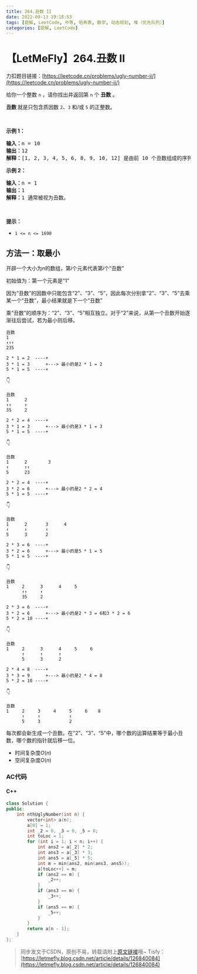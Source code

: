 ```yaml
---
title: 264.丑数 II
date: 2022-09-13 19:18:53
tags: [题解, LeetCode, 中等, 哈希表, 数学, 动态规划, 堆（优先队列）]
categories: [题解, LeetCode]
---
```


# 【LetMeFly】264.丑数 II

力扣题目链接：[https://leetcode.cn/problems/ugly-number-ii/](https://leetcode.cn/problems/ugly-number-ii/)

<p>给你一个整数 <code>n</code> ，请你找出并返回第 <code>n</code> 个 <strong>丑数</strong> 。</p>

<p><strong>丑数 </strong>就是只包含质因数 <code>2</code>、<code>3</code> 和/或 <code>5</code> 的正整数。</p>

<p> </p>

<p><strong>示例 1：</strong></p>

<pre>
<strong>输入：</strong>n = 10
<strong>输出：</strong>12
<strong>解释：</strong>[1, 2, 3, 4, 5, 6, 8, 9, 10, 12] 是由前 10 个丑数组成的序列。
</pre>

<p><strong>示例 2：</strong></p>

<pre>
<strong>输入：</strong>n = 1
<strong>输出：</strong>1
<strong>解释：</strong>1 通常被视为丑数。
</pre>

<p> </p>

<p><strong>提示：</strong></p>

<ul>
	<li><code>1 <= n <= 1690</code></li>
</ul>


    
## 方法一：取最小

开辟一个大小为$n$的数组，第$i$个元素代表第$i$个“丑数”

初始值为：第一个元素是“1”

因为“丑数”的因数中只能包含“2”、“3”、“5”，因此每次分别拿“2”、“3”、“5”去乘某一个“丑数”，最小结果就是下一个“丑数”

乘“丑数”的顺序为：“2”、“3”、“5”相互独立。对于“2”来说，从第一个丑数开始逐渐往后尝试，若为最小则后移。

```
丑数
1
↑↑↑
235

2 * 1 = 2  ----+
3 * 1 = 3      +---> 最小的是2 * 1 = 2
5 * 1 = 5  ----+
```

👇

```
丑数
1      2
↑↑     ↑
35     2

2 * 2 = 4  ----+
3 * 1 = 3      +---> 最小的是3 * 1 = 3
5 * 1 = 5  ----+
```

👇

```
丑数
1      2        3
↑      ↑↑
5      23

2 * 2 = 4  ----+
3 * 2 = 6      +---> 最小的是2 * 2 = 4
5 * 1 = 5  ----+
```

👇

```
丑数
1      2       3      4
↑      ↑       ↑
5      3       2

2 * 3 = 6  ----+
3 * 2 = 6      +---> 最小的是5 * 1 = 5
5 * 1 = 5  ----+
```

👇

```
丑数
1     2      3      4     5
      ↑↑     ↑
      35     2

2 * 3 = 6  ----+
3 * 2 = 6      +---> 最小的是2 * 3 = 6和3 * 2 = 6
5 * 2 = 10 ----+
```

👇

```
丑数
1     2      3      4     5     6
      ↑      ↑      ↑
      5      3      2

2 * 4 = 8  ----+
3 * 3 = 9      +---> 最小的是2 * 4 = 8
5 * 2 = 10 ----+
```

👇

```
丑数
1     2     3     4     5     6    8
      ↑     ↑           ↑
      5     3           2
```

每次都会新生成一个丑数。在“2”、“3”、“5”中，哪个数的运算结果等于最小丑数，哪个数的指针就后移一位。

+ 时间复杂度$O(n)$
+ 空间复杂度$O(n)$

### AC代码

#### C++

```cpp
class Solution {
public:
    int nthUglyNumber(int n) {
        vector<int> a(n);
        a[0] = 1;
        int _2 = 0, _3 = 0, _5 = 0;
        int toLoc = 1;
        for (int i = 1; i < n; i++) {
            int ans2 = a[_2] * 2;
            int ans3 = a[_3] * 3;
            int ans5 = a[_5] * 5;
            int m = min(ans2, min(ans3, ans5));
            a[toLoc++] = m;
            if (ans2 == m) {
                _2++;
            }
            if (ans3 == m) {
                _3++;
            }
            if (ans5 == m) {
                _5++;
            }
        }
        return a[n - 1];
    }
};
```

> 同步发文于CSDN，原创不易，转载请附上[原文链接](https://blog.letmefly.xyz/2022/09/13/LeetCode%200264.%E4%B8%91%E6%95%B0II/)哦~
> Tisfy：[https://letmefly.blog.csdn.net/article/details/126840084](https://letmefly.blog.csdn.net/article/details/126840084)
